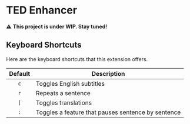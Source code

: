 # TED Enhancer
⚠️ **This project is under WIP. Stay tuned!**

## Keyboard Shortcuts
Here are the keyboard shortcuts that this extension offers.

| Default | Description                                        |
| :-----: | -------------------------------------------------- |
| `c`     | Toggles English subtitles                          |
| `r`     | Repeats a sentence                                 |
| `[`     | Toggles translations                               |
| `:`     | Toggles a feature that pauses sentence by sentence |
